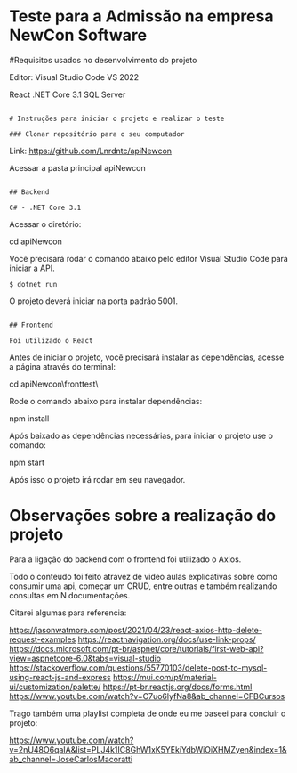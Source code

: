 # Teste para a Admissão na empresa NewCon Software

#Requisitos usados no desenvolvimento do projeto

Editor: Visual Studio Code
VS 2022


React 
.NET Core 3.1
SQL Server

```

# Instruções para iniciar o projeto e realizar o teste

### Clonar repositório para o seu computador

```
Link: https://github.com/Lnrdntc/apiNewcon

Acessar a pasta principal apiNewcon
```

## Backend

C# - .NET Core 3.1

```
Acessar o diretório:

cd apiNewcon

Você precisará rodar o comando abaixo pelo editor Visual Studio Code para iniciar a API.

`$ dotnet run`

O projeto deverá iniciar na porta padrão 5001.

```

## Frontend

Foi utilizado o React

```
Antes de iniciar o projeto, você precisará instalar as dependências, acesse a página através do terminal:

cd apiNewcon\fronttest\

Rode o comando abaixo para instalar dependências:

npm install

Após baixado as dependências necessárias, para iniciar o projeto use o comando:

npm start

Após isso o projeto irá rodar em seu navegador.


# Observações sobre a realização do projeto


Para a ligação do backend com o frontend foi utilizado o Axios.

Todo o conteudo foi feito atravez de video aulas explicativas sobre como consumir uma api, começar um CRUD, entre outras e também realizando consultas em N documentações.

Citarei algumas para referencia:

https://jasonwatmore.com/post/2021/04/23/react-axios-http-delete-request-examples
https://reactnavigation.org/docs/use-link-props/
https://docs.microsoft.com/pt-br/aspnet/core/tutorials/first-web-api?view=aspnetcore-6.0&tabs=visual-studio
https://stackoverflow.com/questions/55770103/delete-post-to-mysql-using-react-js-and-express
https://mui.com/pt/material-ui/customization/palette/
https://pt-br.reactjs.org/docs/forms.html
https://www.youtube.com/watch?v=C7uo6lyfNa8&ab_channel=CFBCursos


Trago também uma playlist completa de onde eu me baseei para concluir o projeto:

https://www.youtube.com/watch?v=2nU48O6qaIA&list=PLJ4k1IC8GhW1xK5YEkiYdbWiOiXHMZyen&index=1&ab_channel=JoseCarlosMacoratti


